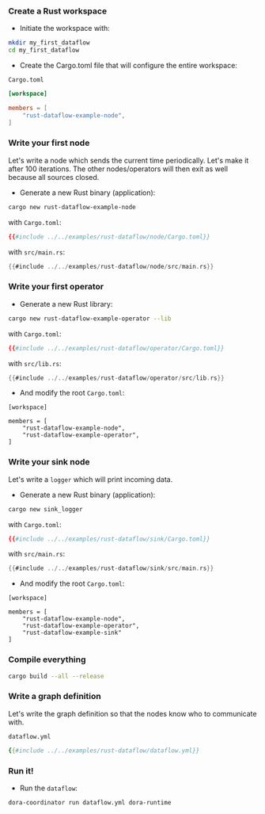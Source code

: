 ### Create a Rust workspace

- Initiate the workspace with:

```bash
mkdir my_first_dataflow
cd my_first_dataflow
```

- Create the Cargo.toml file that will configure the entire workspace:

`Cargo.toml`
```toml
[workspace]

members = [
    "rust-dataflow-example-node",
]
```  

### Write your first node

Let's write a node which sends the current time periodically. Let's make it after 100 iterations. The other nodes/operators will then exit as well because all sources closed.

- Generate a new Rust binary (application):

```bash
cargo new rust-dataflow-example-node
```

with `Cargo.toml`:
```toml
{{#include ../../examples/rust-dataflow/node/Cargo.toml}}
```

with `src/main.rs`:
```rust
{{#include ../../examples/rust-dataflow/node/src/main.rs}}
```

### Write your first operator 

- Generate a new Rust library:

```bash
cargo new rust-dataflow-example-operator --lib
```

with `Cargo.toml`:
```toml
{{#include ../../examples/rust-dataflow/operator/Cargo.toml}}
```

with `src/lib.rs`:
```rust
{{#include ../../examples/rust-dataflow/operator/src/lib.rs}}
```

- And modify the root `Cargo.toml`:
```toml=
[workspace]

members = [
    "rust-dataflow-example-node",
    "rust-dataflow-example-operator",
]
```



### Write your sink node 

Let's write a `logger` which will print incoming data.

- Generate a new Rust binary (application):

```bash
cargo new sink_logger
```

with `Cargo.toml`:
```toml
{{#include ../../examples/rust-dataflow/sink/Cargo.toml}}
```

with `src/main.rs`:
```rust
{{#include ../../examples/rust-dataflow/sink/src/main.rs}}
```

- And modify the root `Cargo.toml`:
```toml=
[workspace]

members = [
    "rust-dataflow-example-node",
    "rust-dataflow-example-operator",
    "rust-dataflow-example-sink"
]
```

### Compile everything

```bash
cargo build --all --release
```


### Write a graph definition

Let's write the graph definition so that the nodes know who to communicate with.

`dataflow.yml`
```yaml
{{#include ../../examples/rust-dataflow/dataflow.yml}}
```

### Run it!

- Run the `dataflow`: 
```bash 
dora-coordinator run dataflow.yml dora-runtime
```
